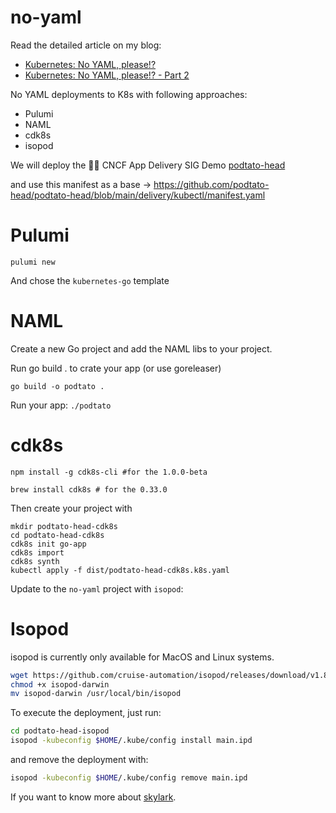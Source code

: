# no-yaml

Read the detailed article on my blog:

- [Kubernetes: No YAML, please!?](https://blog.ediri.io/kubernetes-no-yaml-please)
- [Kubernetes: No YAML, please!? - Part 2](https://blog.ediri.io/kubernetes-no-yaml-please-part-2)

No YAML deployments to K8s with following approaches:

- Pulumi
- NAML
- cdk8s
- isopod

We will deploy the 📨🚚 CNCF App Delivery SIG Demo [podtato-head](https://github.com/podtato-head/podtato-head)

and use this manifest as a base -> https://github.com/podtato-head/podtato-head/blob/main/delivery/kubectl/manifest.yaml

# Pulumi

```
pulumi new
```

And chose the `kubernetes-go` template

# NAML

Create a new Go project and add the NAML libs to your project.

Run go build . to crate your app (or use goreleaser)

```
go build -o podtato . 
```

Run your app: `./podtato`

# cdk8s

```
npm install -g cdk8s-cli #for the 1.0.0-beta

brew install cdk8s # for the 0.33.0
```

Then create your project with

```
mkdir podtato-head-cdk8s
cd podtato-head-cdk8s
cdk8s init go-app
cdk8s import
cdk8s synth
kubectl apply -f dist/podtato-head-cdk8s.k8s.yaml 
```

Update to the `no-yaml` project with `isopod`:

# Isopod

isopod is currently only available for MacOS and Linux systems.

```bash
wget https://github.com/cruise-automation/isopod/releases/download/v1.8.6/isopod-darwin
chmod +x isopod-darwin
mv isopod-darwin /usr/local/bin/isopod
```

To execute the deployment, just run:

```bash
cd podtato-head-isopod
isopod -kubeconfig $HOME/.kube/config install main.ipd
```

and remove the deployment with:

```bash
isopod -kubeconfig $HOME/.kube/config remove main.ipd
```

If you want to know more about [skylark](https://docs.bazel.build/versions/main/skylark/language.html).

